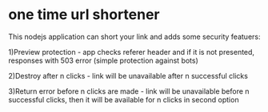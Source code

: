 # one time url shortener
This nodejs application can short your link and  adds some security featuers:

1)Preview protection - app checks referer header and if it is not presented, responses with 503 error (simple protection against bots)

2)Destroy after n clicks - link will be unavailable after n successful clicks

3)Return error before n clicks are made - link will be unavailable before n successful clicks, then it will be available for n clicks  in second option 
